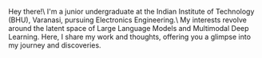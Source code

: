 Hey there!\\
I'm a junior undergraduate at the Indian Institute of Technology (BHU), Varanasi, pursuing Electronics Engineering.\\
My interests revolve around the latent space of Large Language Models and Multimodal Deep Learning. Here, I share my work and thoughts, offering you a glimpse into my journey and discoveries.
